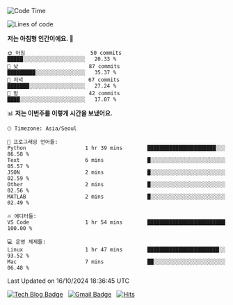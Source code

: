 <!-- ### Hi there 👋 -->

<!--
**dnchoi/dnchoi** is a ✨ _special_ ✨ repository because its `README.md` (this file) appears on your GitHub profile.

Here are some ideas to get you started:

- 🔭 I’m currently working on ...
- 🌱 I’m currently learning ...
- 👯 I’m looking to collaborate on ...
- 🤔 I’m looking for help with ...
- 💬 Ask me about ...
- 📫 How to reach me: ...
- 😄 Pronouns: ...
- ⚡ Fun fact: ...
-->

<!--START_SECTION:waka-->
![Code Time](http://img.shields.io/badge/Code%20Time-1%2C328%20hrs%2018%20mins-blue)

![Lines of code](https://img.shields.io/badge/%EC%A0%80%EB%8A%94%20%EC%97%AC%ED%83%9C%EA%B9%8C%EC%A7%80%20-359.3%20thousand%20%EC%A4%84%EC%9D%98%20%EC%BD%94%EB%93%9C%EB%A5%BC%20%EC%9E%91%EC%84%B1%ED%96%88%EC%96%B4%EC%9A%94.-blue)

**저는 아침형 인간이에요. 🐤** 

```text
🌞 아침                     50 commits          █████░░░░░░░░░░░░░░░░░░░░   20.33 % 
🌆 낮　                     87 commits          █████████░░░░░░░░░░░░░░░░   35.37 % 
🌃 저녁                     67 commits          ███████░░░░░░░░░░░░░░░░░░   27.24 % 
🌙 밤　                     42 commits          ████░░░░░░░░░░░░░░░░░░░░░   17.07 % 
```


📊 **저는 이번주를 이렇게 시간을 보냈어요.** 

```text
🕑︎ Timezone: Asia/Seoul

💬 프로그래밍 언어들: 
Python                   1 hr 39 mins        ██████████████████████░░░   86.58 % 
Text                     6 mins              █░░░░░░░░░░░░░░░░░░░░░░░░   05.57 % 
JSON                     2 mins              █░░░░░░░░░░░░░░░░░░░░░░░░   02.59 % 
Other                    2 mins              █░░░░░░░░░░░░░░░░░░░░░░░░   02.56 % 
MATLAB                   2 mins              █░░░░░░░░░░░░░░░░░░░░░░░░   02.49 % 

🔥 에디터들: 
VS Code                  1 hr 54 mins        █████████████████████████   100.00 % 

💻 운영 체제들: 
Linux                    1 hr 47 mins        ███████████████████████░░   93.52 % 
Mac                      7 mins              ██░░░░░░░░░░░░░░░░░░░░░░░   06.48 % 
```


 Last Updated on 16/10/2024 18:36:45 UTC
<!--END_SECTION:waka-->


[![Tech Blog Badge](http://img.shields.io/badge/-Tech%20blog-black?style=flat-square&logo=github&link=https://zzsza.github.io/)](https://dnchoi.github.io/)
&nbsp;
[![Gmail Badge](https://img.shields.io/badge/Gmail-d14836?style=flat-square&logo=Gmail&logoColor=white&link=mailto:snugyun01@gmail.com)](mailto:dongnyeokc@gmail.com)
&nbsp;
[![Hits](https://hits.seeyoufarm.com/api/count/incr/badge.svg?url=https%3A%2F%2Fgithub.com%2Fgjbae1212%2Fhit-counter&count_bg=%233D7CC8&title_bg=%23555555&icon=&icon_color=%23E7E7E7&title=hits&edge_flat=false)](https://hits.seeyoufarm.com)
<!-- 
![Anurag's github stats](https://github-readme-stats.vercel.app/api?username=dnchoi&show_icons=true&theme=tokyonight)
&nbsp;
![Top Langs](https://github-readme-stats.vercel.app/api/top-langs/?username=dnchoi&layout=compact&theme=tokyonight)
 -->
<div align='center'>
